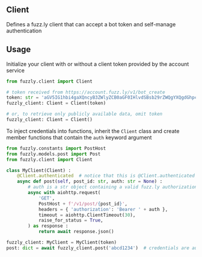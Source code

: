 ## Client
Defines a fuzz.ly client that can accept a bot token and self-manage authentication


## Usage
Initialize your client with or without a client token provided by the account service

```python
from fuzzly.client import Client

# token received from https://account.fuzz.ly/v1/bot_create
token: str = 'aGV5IG1hbi4gaXQncyB3ZWlyZCB0aGF0IHlvdSBsb29rZWQgYXQgdGhpcywgYnV0IHRoaXMgaXNuJ3QgYSByZWFsIHRva2Vu'
fuzzly_client: Client = Client(token)

# or, to retrieve only publicly available data, omit token
fuzzly_client: Client = Client()
```

To inject credentials into functions, inherit the `Client` class and create member functions that contain the `auth` keyword argument

```python
from fuzzly.constants import PostHost
from fuzzly.models.post import Post
from fuzzly.client import Client

class MyClient(Client) :
	@Client.authenticated  # notice that this is @Client.authenticated and not @MyClient or @self
	async def post(self, post_id: str, auth: str = None) :
		# auth is a str object containing a valid fuzz.ly authorization bearer token
		async with aiohttp.request(
			'GET',
			PostHost + f'/v1/post/{post_id}',
			headers = { 'authorization': 'Bearer ' + auth },
			timeout = aiohttp.ClientTimeout(30),
			raise_for_status = True,
		) as response :
			return await response.json()

fuzzly_client: MyClient = MyClient(token)
post: dict = await fuzzly_client.post('abcd1234')  # credentials are automatically injected
```

